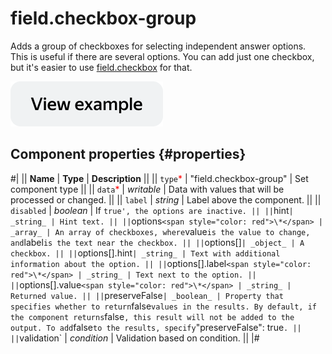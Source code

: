 # field.checkbox-group

Adds a group of checkboxes for selecting independent answer options. This is useful if there are several options. You can add just one checkbox, but it's easier to use [field.checkbox](field.checkbox.md) for that.

[![View example in the sandbox](../_images/buttons/view-example.svg)](https://ya.cc/t/AA2nEh_E3twhqK)

## Component properties {#properties}

#|
|| **Name** | **Type** | **Description** ||
|| `type`<span style="color: red">\*</span> | "field.checkbox-group" | Set component type ||
|| `data`<span style="color: red">\*</span> | _writable_ | Data with values that will be processed or changed. ||
|| `label` | _string_ | Label above the component. ||
|| `disabled` | _boolean_ | If `true', the options are inactive. || ||`hint`| _string_ | Hint text. || ||`options`<span style="color: red">\*</span> | _array_ | An array of checkboxes, where`value`is the value to change, and`label`is the text near the checkbox. || ||`options[]`| _object_ | A checkbox. || ||`options[].hint`| _string_ | Text with additional information about the option. || ||`options[].label`<span style="color: red">\*</span> | _string_ | Text next to the option. || ||`options[].value`<span style="color: red">\*</span> | _string_ | Returned value. || ||`preserveFalse`| _boolean_ | Property that specifies whether to return`false`values in the results. By default, if the component returns`false`, this result will not be added to the output. To add`false`to the results, specify`"preserveFalse": true`. || ||`validation` | _condition_ | Validation based on condition. ||
|#
